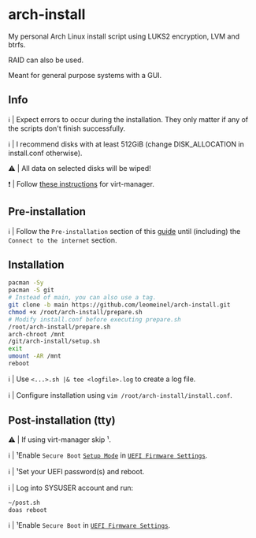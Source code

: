 # arch-install

My personal Arch Linux install script using LUKS2 encryption, LVM and btrfs.

RAID can also be used.

Meant for general purpose systems with a GUI.

## Info

:information_source: | Expect errors to occur during the installation. They only matter if any of the scripts don't finish successfully.

:information_source: | I recommend disks with at least 512GiB (change DISK_ALLOCATION in install.conf otherwise).

:warning: | All data on selected disks will be wiped!

:exclamation: | Follow [these instructions](https://github.com/leomeinel/arch-install/blob/main/virt-manager.md) for virt-manager.

## Pre-installation

:information_source: | Follow the `Pre-installation` section of this [guide](https://wiki.archlinux.org/title/Installation_guide#Pre-installation) until (including) the `Connect to the internet` section.

## Installation

```sh
pacman -Sy
pacman -S git
# Instead of main, you can also use a tag.
git clone -b main https://github.com/leomeinel/arch-install.git
chmod +x /root/arch-install/prepare.sh
# Modify install.conf before executing prepare.sh
/root/arch-install/prepare.sh
arch-chroot /mnt
/git/arch-install/setup.sh
exit
umount -AR /mnt
reboot
```

:information_source: | Use `<...>.sh |& tee <logfile>.log` to create a log file.

:information_source: | Configure installation using `vim /root/arch-install/install.conf`.

## Post-installation (tty)

:warning: | If using virt-manager skip ¹.

:information_source: | ¹Enable `Secure Boot` [`Setup Mode`](https://wiki.archlinux.org/title/Unified_Extensible_Firmware_Interface/Secure_Boot#Putting_firmware_in_"Setup_Mode") in [`UEFI Firmware Settings`](https://wiki.archlinux.org/title/Unified_Extensible_Firmware_Interface/Secure_Boot#Before_booting_the_OS).

:information_source: | ¹Set your UEFI password(s) and reboot.

:information_source: | Log into SYSUSER account and run:

```sh
~/post.sh
doas reboot
```

:information_source: | ¹Enable `Secure Boot` in [`UEFI Firmware Settings`](https://wiki.archlinux.org/title/Unified_Extensible_Firmware_Interface/Secure_Boot#Before_booting_the_OS).

